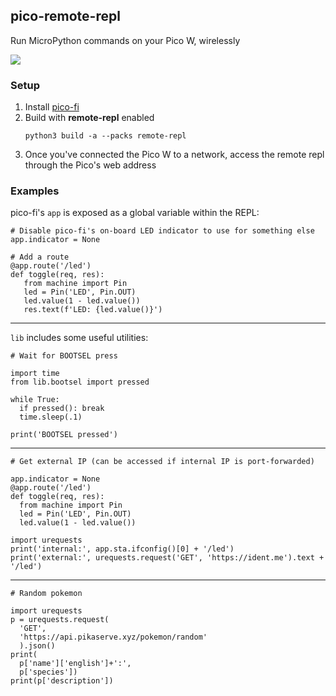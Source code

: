 ## pico-remote-repl

Run MicroPython commands on your Pico W, wirelessly

![](https://freshman.dev/api/file/public-pico-remote-repl.png)

### Setup
1. Install [pico-fi](/README.md#install)
1. Build with **remote-repl** enabled
   ```
   python3 build -a --packs remote-repl
   ```
1. Once you've connected the Pico W to a network, access the remote repl through the Pico's web address

### Examples

pico-fi's `app` is exposed as a global variable within the REPL:
```
# Disable pico-fi's on-board LED indicator to use for something else
app.indicator = None

# Add a route
@app.route('/led')
def toggle(req, res):
   from machine import Pin
   led = Pin('LED', Pin.OUT)
   led.value(1 - led.value())
   res.text(f'LED: {led.value()}')
```
---
`lib` includes some useful utilities:
```
# Wait for BOOTSEL press

import time
from lib.bootsel import pressed

while True:
  if pressed(): break
  time.sleep(.1)

print('BOOTSEL pressed')
```
---
```
# Get external IP (can be accessed if internal IP is port-forwarded)

app.indicator = None
@app.route('/led')
def toggle(req, res):
  from machine import Pin
  led = Pin('LED', Pin.OUT)
  led.value(1 - led.value())

import urequests
print('internal:', app.sta.ifconfig()[0] + '/led')
print('external:', urequests.request('GET', 'https://ident.me').text + '/led')
```
---
```
# Random pokemon

import urequests
p = urequests.request(
  'GET', 
  'https://api.pikaserve.xyz/pokemon/random'
  ).json()
print(
  p['name']['english']+':',
  p['species'])
print(p['description'])
```
